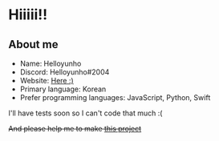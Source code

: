 # Hiiiii!!

## About me

- Name: Helloyunho
- Discord: Helloyunho#2004
- Website: [Here :)](https://helloyunho.xyz)
- Primary language: Korean
- Prefer programming languages: JavaScript, Python, Swift

I'll have tests soon so I can't code that much :(

~~And please help me to make [this project](https://github.com/Helloyunho/Paste-alt)~~
